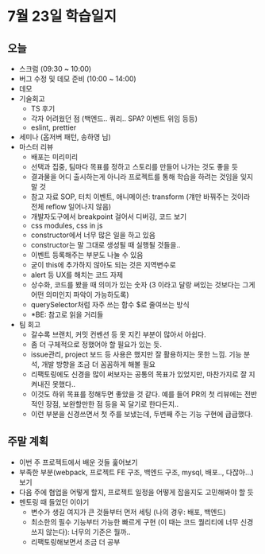 # 7월 23일 학습일지

## 오늘

- 스크럼 (09:30 ~ 10:00)
- 버그 수정 및 데모 준비 (10:00 ~ 14:00)
- 데모
- 기술회고
  - TS 후기
  - 각자 어려웠던 점 (백엔드.. 쿼리.. SPA? 이벤트 위임 등등)
  - eslint, prettier
- 세미나 (옵저버 패턴, 송하영 님)
- 마스터 리뷰
  - 배포는 미리미리
  - 선택과 집중, 팀마다 목표를 정하고 스토리를 만들어 나가는 것도 좋을 듯
  - 결과물을 어디 출시하는게 아니라 프로젝트를 통해 학습을 하려는 것임을 잊지 말 것
  - 참고 자료 SOP, 터치 이벤트, 애니메이션: transform (걔만 바꿔주는 것이라 전체 reflow 일어나지 않음)
  - 개발자도구에서 breakpoint 걸어서 디버깅, 코드 보기
  - css modules, css in js
  - constructor에서 너무 많은 일을 하고 있음
  - constructor는 말 그대로 생성될 때 실행될 것들을..
  - 이벤트 등록해주는 부분도 나눌 수 있음
  - 굳이 this에 추가하지 않아도 되는 것은 지역변수로
  - alert 등 UX를 해치는 코드 자제
  - 상수화, 코드를 봤을 때 의미가 있는 숫자 (3 이라고 달랑 써있는 것보다는 그게 어떤 의미인지 파악이 가능하도록)
  - querySelector처럼 자주 쓰는 함수 $로 줄여쓰는 방식
  - \*BE: 참고로 읽을 거리들
- 팀 회고
  - 갈수록 브랜치, 커밋 컨벤션 등 못 지킨 부분이 많아서 아쉽다.
  - 좀 더 구체적으로 정했어야 할 필요가 있는 듯.
  - issue관리, project 보드 등 사용은 했지만 잘 활용하지는 못한 느낌. 기능 분석, 개발 방향을 조금 더 꼼꼼하게 해볼 필요
  - 리팩토링에도 신경을 많이 써보자는 공통의 목표가 있었지만, 마찬가지로 잘 지켜내진 못했다..
  - 이것도 하위 목표를 정해두면 좋았을 것 같다. 예를 들어 PR의 첫 리뷰에는 전반적인 장점, 보완할만한 점 등을 꼭 달기로 한다든지..
  - 이런 부분을 신경쓰면서 첫 주를 보냈는데, 두번째 주는 기능 구현에 급급했다.

## 주말 계획

- 이번 주 프로젝트에서 배운 것들 훑어보기
- 부족한 부분(webpack, 프로젝트 FE 구조, 백엔드 구조, mysql, 배포.., 다잖아...) 보기
- 다음 주에 협업을 어떻게 할지, 프로젝트 일정을 어떻게 잡을지도 고민해봐야 할 듯
- 멘토링 때 들었던 이야기
  - 변수가 생길 여지가 큰 것들부터 먼저 세팅 (나의 경우: 배포, 백엔드)
  - 최소한의 필수 기능부터 가능한 빠르게 구현 (이 때는 코드 퀄리티에 너무 신경쓰지 않는다): 너무의 기준은 뭘까..
  - 리팩토링해보면서 조금 더 공부
